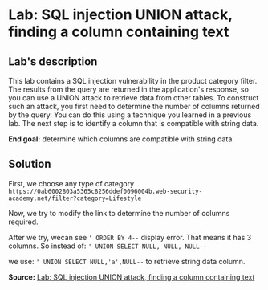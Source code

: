 # Lab: SQL injection UNION attack, finding a column containing text

## Lab's description
This lab contains a SQL injection vulnerability in the product category filter. The results from the query are returned in the application's response, so you can use a UNION attack to retrieve data from other tables. To construct such an attack, you first need to determine the number of columns returned by the query. You can do this using a technique you learned in a previous lab. The next step is to identify a column that is compatible with string data.

**End goal:** determine which columns are compatible with string data.

## Solution

First, we choose any type of category `https://0ab6002803a5365c8256ddef0096004b.web-security-academy.net/filter?category=Lifestyle`

Now, we try to modify the link to determine the number of columns required.

After we try, wecan see `' ORDER BY 4--` display error. That means it has 3 columns. So instead of: `' UNION SELECT NULL, NULL, NULL--`

we use: `' UNION SELECT NULL,'a',NULL--` to retrieve string data column.

**Source:** [Lab: SQL injection UNION attack, finding a column containing text](https://portswigger.net/web-security/learning-paths/sql-injection/sql-injection-finding-columns-with-a-useful-data-type/sql-injection/union-attacks/lab-find-column-containing-text)
